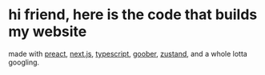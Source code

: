 # hi friend, here is the code that builds my website

made with [preact](https://preactjs.com/), [next.js](https://nextjs.org/), [typescript](https://www.typescriptlang.org/), [goober](https://github.com/cristianbote/goober), [zustand](https://github.com/pmndrs/zustand), and a whole lotta googling.
